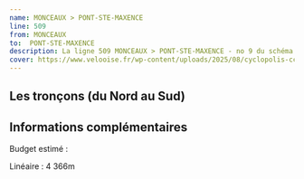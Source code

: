 ```yaml
---
name: MONCEAUX > PONT-STE-MAXENCE
line: 509
from: MONCEAUX 
to:  PONT-STE-MAXENCE 
description: La ligne 509 MONCEAUX > PONT-STE-MAXENCE - no 9 du schéma cyclable de la CCPOH  relie MONCEAUX  à PONT-STE-MAXENCE 
cover: https://www.velooise.fr/wp-content/uploads/2025/08/cyclopolis-ccpoh-9.jpg
---
```

## Les tronçons (du Nord au Sud)

## Informations complémentaires

Budget estimé : 

Linéaire : 4 366m

